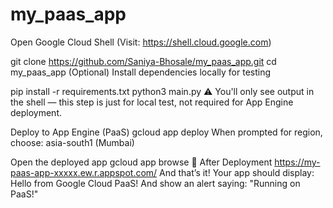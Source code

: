 # my_paas_app
Open Google Cloud Shell
(Visit: https://shell.cloud.google.com)

git clone https://github.com/Saniya-Bhosale/my_paas_app.git
cd my_paas_app
(Optional) Install dependencies locally for testing

pip install -r requirements.txt
python3 main.py
⚠️ You'll only see output in the shell — this step is just for local test, not required for App Engine deployment.

Deploy to App Engine (PaaS)
gcloud app deploy
When prompted for region, choose: asia-south1 (Mumbai)

Open the deployed app
gcloud app browse
🔎 After Deployment
https://my-paas-app-xxxxx.ew.r.appspot.com/
And that’s it! Your app should display:
Hello from Google Cloud PaaS!
And show an alert saying: "Running on PaaS!"
